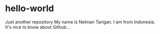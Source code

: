 # hello-world
Just another repository
My name is Nelman Tarigan. I am from Indonesia. It's nice to know about Github...
